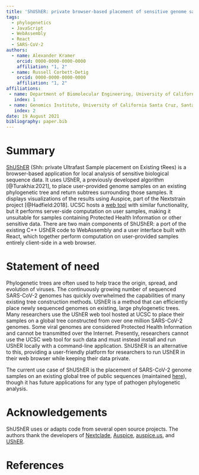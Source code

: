 ```yaml
---
title: 'ShUShER: private browser-based placement of sensitive genome samples on phylogenetic trees'
tags:
  - phylogenetics
  - JavaScript
  - WebAssembly
  - React
  - SARS-CoV-2
authors:
  - name: Alexander Kramer
    orcid: 0000-0000-0000-0000
    affiliation: "1, 2"
  - name: Russell Corbett-Detig
    orcid: 0000-0000-0000-0000
    affiliation: "1, 2"
affiliations:
 - name: Department of Biomolecular Engineering, University of California Santa Cruz. Santa Cruz, CA 95064, USA
   index: 1
 - name: Genomics Institute, University of California Santa Cruz, Santa Cruz, CA 95064, USA
   index: 2
date: 19 August 2021
bibliography: paper.bib
---
```


# Summary

[ShUShER](https://github.com/amkram/shusher) (Shh: private Ultrafast Sample placement on Existing tRees) is a browser-based application for local analysis of sensitive biological sequence data. It uses UShER, a previously developed algorithm [@Turakhia:2021], to place user-provided genome samples on an existing phylogenetic tree and return subtrees surrounding those samples. It displays visualizations of the results using Auspice, part of the Nextstrain project [@Hadfield:2018]. UCSC hosts a [web tool](https://genome.ucsc.edu/cgi-bin/hgPhyloPlace) with similar functionality, but it performs server-side computation on user samples, making it unsuitable for samples containing Protected Health Information or other sensitive data. There are two main components of ShUShER: a port of the existing C++ UShER code to WebAssembly and a user interface built with React, which together perform computation on user-provided samples entirely client-side in a web browser.

# Statement of need

Phylogenetic trees are often used to help trace the origin, spread, and evolution of viruses. The continuously growing number of sequenced SARS-CoV-2 genomes has quickly overwhelmed the capabilities of many existing tree construction methods. UShER is a method that can efficiently place newly sequenced genomes on existing, large phylogenetic trees. Many researchers use the UShER web tool hosted at UCSC to place their samples on a global tree constructed from over one million SARS-CoV-2 genomes. Some viral genomes are considered Protected Health Information and cannot be transmitted over the Internet. Presently, researchers cannot use the UCSC web tool for such data and must instead install and run UShER locally with a command-line application. ShUShER is an alternative to this, providing a user-friendly platform for researchers to run UShER in their web browser while keeping their data private.

The current use case of ShUShER is the placement of SARS-CoV-2 genome samples on an existing global
tree of public sequences (maintained [here](https://hgdownload.soe.ucsc.edu/goldenPath/wuhCor1/UShER_SARS-CoV-2/)), though it
has future applications for any type of pathogen phylogenetic analysis.

# Acknowledgements

ShUShER uses or adapts code from several open source projects.
The authors thank the developers of [Nextclade](https://github.com/nextstrain/nextclade),
[Auspice](https://github.com/nextstrain/auspice),
[auspice.us](https://github.com/nextstrain/auspice.us), and [UShER](https://github.com/yatisht/usher).

# References
